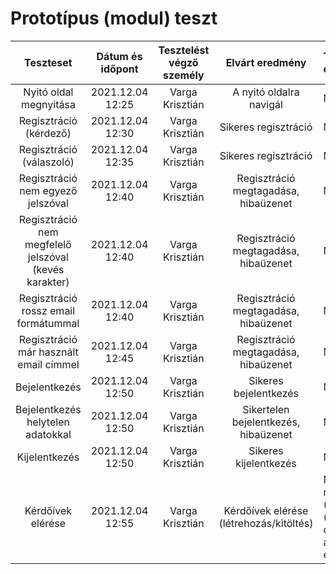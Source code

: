 # Prototípus (modul) teszt
| Teszteset | Dátum és időpont | Tesztelést végző személy | Elvárt eredmény | Tesztelés eredménye |
| :---: | :---: | :---: | :---: | :---
| Nyitó oldal megnyitása | 2021.12.04 12:25 | Varga Krisztián | A nyitó oldalra navigál | Megfelelt |
| Regisztráció (kérdező) | 2021.12.04 12:30 | Varga  Krisztián | Sikeres regisztráció | Megfelelt |
| Regisztráció (válaszoló) | 2021.12.04 12:35 | Varga  Krisztián | Sikeres regisztráció | Megfelelt |
| Regisztráció nem egyező jelszóval | 2021.12.04 12:40 | Varga  Krisztián | Regisztráció megtagadása, hibaüzenet | Megfelelt |
| Regisztráció nem megfelelő jelszóval (kevés karakter) | 2021.12.04 12:40 | Varga  Krisztián | Regisztráció megtagadása, hibaüzenet  | Megfelelt |
| Regisztráció rossz email formátummal | 2021.12.04 12:40 | Varga  Krisztián | Regisztráció megtagadása, hibaüzenet | Megfelelt |
| Regisztráció már használt email címmel | 2021.12.04 12:45 | Varga  Krisztián | Regisztráció megtagadása, hibaüzenet | Megfelelt |
| Bejelentkezés | 2021.12.04 12:50 | Varga Krisztián | Sikeres bejelentkezés | Megfelelt |
| Bejelentkezés helytelen adatokkal | 2021.12.04 12:50 | Varga Krisztián | Sikertelen bejelentkezés, hibaüzenet | Megfelelt |
| Kijelentkezés | 2021.12.04 12:50 | Varga Krisztián | Sikeres kijelentkezés | Megfelelt |
| Kérdőívek elérése | 2021.12.04 12:55 | Varga Krisztián | Kérdőívek elérése (létrehozás/kitöltés) | Nem felelt meg (@livewire ('create-questionare')), az oldal nem elérhető |

